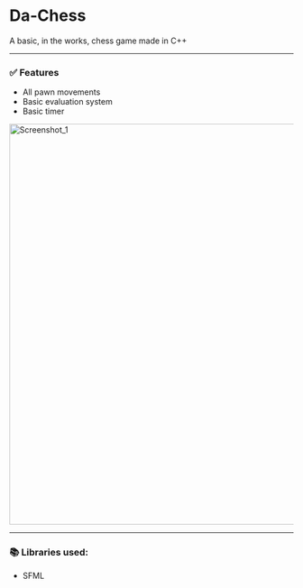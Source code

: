# Da-Chess
A basic, in the works, chess game made in C++

---
### ✅ Features
- All pawn movements
- Basic evaluation system
- Basic timer

<img width="1275" height="711" alt="Screenshot_1" src="https://github.com/user-attachments/assets/07413aa1-64df-4a2f-ac1e-f84658199c7e" />

---
### 📚 Libraries used:
- SFML
